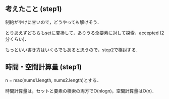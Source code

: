 ## 考えたこと (step1)
制約がやけに甘いので，どうやっても解けそう．

とりあえずどちらもsetに変換して，ありうる全要素に対して探索，accepted (2分くらい)．

もっといい書き方はいくらでもあると思うので，step2で検討する．

## 時間・空間計算量 (step1)
n = max(nums1.length, nums2.length)とする．

時間計算量は，セットと要素の検索の両方でO(nlogn)，空間計算量はO(n)．
